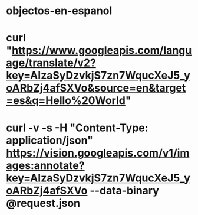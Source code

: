 # objectos-en-espanol
# curl "https://www.googleapis.com/language/translate/v2?key=AIzaSyDzvkjS7zn7WqucXeJ5_yoARbZj4afSXVo&source=en&target=es&q=Hello%20World"
# curl -v -s -H "Content-Type: application/json" https://vision.googleapis.com/v1/images:annotate?key=AIzaSyDzvkjS7zn7WqucXeJ5_yoARbZj4afSXVo --data-binary @request.json